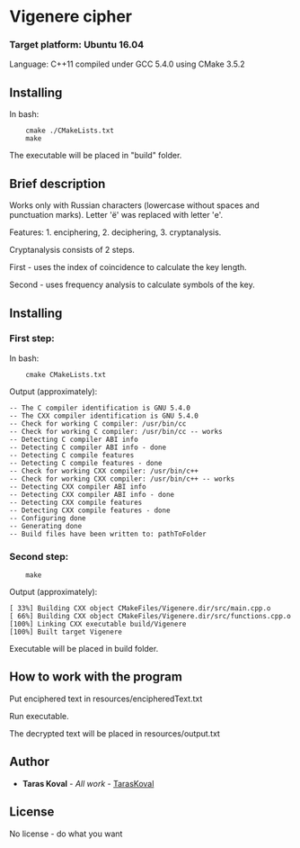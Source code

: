 # Vigenere cipher 

### Target platform: Ubuntu 16.04

Language: C++11 compiled under GCC 5.4.0 using CMake 3.5.2

## Installing

In bash:

```
    cmake ./CMakeLists.txt
    make
```

The executable will be placed in "build" folder.

## Brief description

Works only with Russian characters (lowercase without spaces and punctuation marks).
Letter 'ё' was replaced with letter 'е'.

Features: 1. enciphering, 2. deciphering, 3. cryptanalysis.

Cryptanalysis consists of 2 steps.

First - uses the index of coincidence to calculate the key length.

Second - uses frequency analysis to calculate symbols of the key.

## Installing

### First step:

In bash:

```
    cmake CMakeLists.txt
```

Output (approximately):

```
-- The C compiler identification is GNU 5.4.0
-- The CXX compiler identification is GNU 5.4.0
-- Check for working C compiler: /usr/bin/cc
-- Check for working C compiler: /usr/bin/cc -- works
-- Detecting C compiler ABI info
-- Detecting C compiler ABI info - done
-- Detecting C compile features
-- Detecting C compile features - done
-- Check for working CXX compiler: /usr/bin/c++
-- Check for working CXX compiler: /usr/bin/c++ -- works
-- Detecting CXX compiler ABI info
-- Detecting CXX compiler ABI info - done
-- Detecting CXX compile features
-- Detecting CXX compile features - done
-- Configuring done
-- Generating done
-- Build files have been written to: pathToFolder
```

### Second step:

```
    make
```

Output (approximately):

```
[ 33%] Building CXX object CMakeFiles/Vigenere.dir/src/main.cpp.o
[ 66%] Building CXX object CMakeFiles/Vigenere.dir/src/functions.cpp.o
[100%] Linking CXX executable build/Vigenere
[100%] Built target Vigenere
```
Executable will be placed in build folder.

## How to work with the program

Put enciphered text in resources/encipheredText.txt

Run executable.

The decrypted text will be placed in resources/output.txt

## Author

* **Taras Koval** - *All work* - [TarasKoval](https://github.com/TarasKoval)

## License

No license - do what you want
